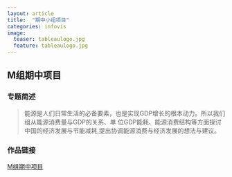 ```yaml
---
layout: article
title:  "期中小组项目"
categories: infovis
image:
  teaser: tableaulogo.jpg
  feature: tableaulogo.jpg
---
```

## M组期中项目

### 专题简述
>  能源是人们日常生活的必备要素，也是实现GDP增长的根本动力。所以我们组从能源消费量与GDP的关系、单 位GDP能耗、能源消费结构等方面探讨中国的经济发展与节能减耗,提出协调能源消费与经济发展的想法与建议。




### 作品链接

[M组期中项目](https://wanlihon.github.io/m/)